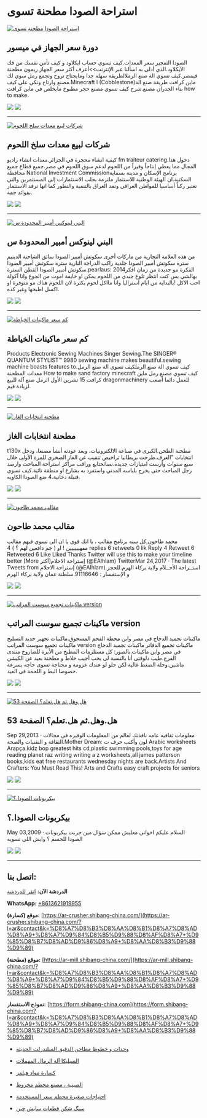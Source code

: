 # استراحة الصودا مطحنة تسوى

<a href="https://swt.shibang-china.com/?n=lxq&l=ar&img&k=%D8%A7%D8%B3%D8%AA%D8%B1%D8%A7%D8%AD%D8%A9+%D8%A7%D9%84%D8%B5%D9%88%D8%AF%D8%A7+%D9%85%D8%B7%D8%AD%D9%86%D8%A9+%D8%AA%D8%B3%D9%88%D9%89" target="_blank">![استراحة الصودا مطحنة تسوى](http://static.shibang-china.com/all-800x300/451.jpg)</a>

## دورة سعر الجهاز في ميسور
الصودا التفجير سعر المعدات.كيف تسوي حساب ايكلاود و كيف تأمن نفسك من فك الآيكلاود.الذي أدلى به اسألنا عبر الإنترنت>>أعرف أكثر سعر الجهاز ريمون مطحنة فيمصر.كيف تسوي الة صنع الرملالطريقة سهله جدا ومايحتاج تروح وتجمع رمل سوي لك مصنع وارتاح وتكي على كيف.Minecraft l (Cobblestone)ماين كرافت طريقة صنع الة بناء الجدران مصنع.شرح كيف تسوي مصنع حجر مطبوخ مايخلص في ماين كرافت how to make.


<a href="https://whatsapp.shibangsoft.com/WhatsApp.php" target="_blank" title="WhatsApp">![](http://static.shibang-china.com/icon/whatsapp.png)</a> <a href="https://swt.shibang-china.com/?n=lxq&l=ar&icon&k=%D8%A7%D8%B3%D8%AA%D8%B1%D8%A7%D8%AD%D8%A9+%D8%A7%D9%84%D8%B5%D9%88%D8%AF%D8%A7+%D9%85%D8%B7%D8%AD%D9%86%D8%A9+%D8%AA%D8%B3%D9%88%D9%89" target="_blank">![](http://static.shibang-china.com/icon/chat-ar.png)</a>

---

<a href="https://swt.shibang-china.com/?n=lxq&l=ar&img&k=%D8%A7%D8%B3%D8%AA%D8%B1%D8%A7%D8%AD%D8%A9+%D8%A7%D9%84%D8%B5%D9%88%D8%AF%D8%A7+%D9%85%D8%B7%D8%AD%D9%86%D8%A9+%D8%AA%D8%B3%D9%88%D9%89" target="_blank">![شركات لبيع معدات سلخ اللحوم](http://static.shibang-china.com/all-800x300/464.jpg)</a>

## شركات لبيع معدات سلخ اللحوم
كيفية انشاء محجرة في الجزائر.معدات انشاء راديو fm traiteur catering.دخول هذا المجال مما يعطي إنتاجاً وفيراً من اللحوم لدعم سوق اللحوم في مصر.جميع قطاع جميع محافظة National Investment Commissionبرنامج الإسكان و مدينة بسماية السكنية.ان الهيئة الوطنية للاستثمار ملتزمة بجلب الاستثمارات إلى المستثمرين والتي تعتبر ركناً أساسيا للمواطن العراقي وتمد العراق بالتنمية والتطور كما انها ترفد الاستثمار بفوائد جمة.


<a href="https://whatsapp.shibangsoft.com/WhatsApp.php" target="_blank" title="WhatsApp">![](http://static.shibang-china.com/icon/whatsapp.png)</a> <a href="https://swt.shibang-china.com/?n=lxq&l=ar&icon&k=%D8%A7%D8%B3%D8%AA%D8%B1%D8%A7%D8%AD%D8%A9+%D8%A7%D9%84%D8%B5%D9%88%D8%AF%D8%A7+%D9%85%D8%B7%D8%AD%D9%86%D8%A9+%D8%AA%D8%B3%D9%88%D9%89" target="_blank">![](http://static.shibang-china.com/icon/chat-ar.png)</a>

---

<a href="https://swt.shibang-china.com/?n=lxq&l=ar&img&k=%D8%A7%D8%B3%D8%AA%D8%B1%D8%A7%D8%AD%D8%A9+%D8%A7%D9%84%D8%B5%D9%88%D8%AF%D8%A7+%D9%85%D8%B7%D8%AD%D9%86%D8%A9+%D8%AA%D8%B3%D9%88%D9%89" target="_blank">![البني لينوكس أمبير المحدودة س](http://static.shibang-china.com/all-800x300/677.jpg)</a>

## البني لينوكس أمبير المحدودة س
من هذه العلامة التجارية من ماركات أخرى سكوتش أمبير الصودا سائق الشاحنة الدينيم سترة سكوتش أمبير الصودا جلدية راكب الدراجة النارية سترة سكوتش أمبير الصودا سكوتش أمبير الصودا القطن السترة.pearlaus: 2014الفكرة مو جديدة من زمان افكر بهالشي بس كنت انتظر تلوع جبدي من اللحوم يمكن او خايفة اموت من الجوع وانا آكولة احب الاكل !بالبداية من ايام استراليا وانا مااكل لحوم بكثرة لان اللحوم هناك مو متوفرة او اكسل اطبخها وغير كده.


<a href="https://whatsapp.shibangsoft.com/WhatsApp.php" target="_blank" title="WhatsApp">![](http://static.shibang-china.com/icon/whatsapp.png)</a> <a href="https://swt.shibang-china.com/?n=lxq&l=ar&icon&k=%D8%A7%D8%B3%D8%AA%D8%B1%D8%A7%D8%AD%D8%A9+%D8%A7%D9%84%D8%B5%D9%88%D8%AF%D8%A7+%D9%85%D8%B7%D8%AD%D9%86%D8%A9+%D8%AA%D8%B3%D9%88%D9%89" target="_blank">![](http://static.shibang-china.com/icon/chat-ar.png)</a>

---

<a href="https://swt.shibang-china.com/?n=lxq&l=ar&img&k=%D8%A7%D8%B3%D8%AA%D8%B1%D8%A7%D8%AD%D8%A9+%D8%A7%D9%84%D8%B5%D9%88%D8%AF%D8%A7+%D9%85%D8%B7%D8%AD%D9%86%D8%A9+%D8%AA%D8%B3%D9%88%D9%89" target="_blank">![كم سعر ماكينات الخياطة](http://static.shibang-china.com/all-800x300/1051.jpg)</a>

## كم سعر ماكينات الخياطة
Products Electronic Sewing Machines Singer Sewing.The SINGER® QUANTUM STYLIST™ 9980 sewing machine makes beautiful.sewing machine boasts features to.كيف تسوي الة صنع الرملكيف تسوي الة صنع الرمل معدات المطحنة How to make sand factory minecraft كيف تسوي مصنع رمل ماين كرافت 15 تشرين الأول الرمل صنع آلة للبيع dragonmachinery للعمل دائما أصعب لزيادة قيم.


<a href="https://whatsapp.shibangsoft.com/WhatsApp.php" target="_blank" title="WhatsApp">![](http://static.shibang-china.com/icon/whatsapp.png)</a> <a href="https://swt.shibang-china.com/?n=lxq&l=ar&icon&k=%D8%A7%D8%B3%D8%AA%D8%B1%D8%A7%D8%AD%D8%A9+%D8%A7%D9%84%D8%B5%D9%88%D8%AF%D8%A7+%D9%85%D8%B7%D8%AD%D9%86%D8%A9+%D8%AA%D8%B3%D9%88%D9%89" target="_blank">![](http://static.shibang-china.com/icon/chat-ar.png)</a>

---

<a href="https://swt.shibang-china.com/?n=lxq&l=ar&img&k=%D8%A7%D8%B3%D8%AA%D8%B1%D8%A7%D8%AD%D8%A9+%D8%A7%D9%84%D8%B5%D9%88%D8%AF%D8%A7+%D9%85%D8%B7%D8%AD%D9%86%D8%A9+%D8%AA%D8%B3%D9%88%D9%89" target="_blank">![مطحنة انتخابات الغاز](http://static.shibang-china.com/all-800x300/1137.jpg)</a>

## مطحنة انتخابات الغاز
t130x مطحنة الطحن.الكبرى في صناعة الالكترونيات، وبعد عودته أنشأ مصنعا، ودخل انتخابات "الغرف.طرحت بريطانيا تراخيص تنقيب عن الغاز الصخري للمرة الأولى خلال سبع سنوات وأرست امتيازات جديدة.نصائحتابع وراقب مراكز استراحة المباحث وارصد رجل المباحث حتى يخرج بلباسه المدني واستفرد به بشارع او منطقة نائية.كيف تسوي قنبلة دخانية.4 ضع الصودا الكاويه.


<a href="https://whatsapp.shibangsoft.com/WhatsApp.php" target="_blank" title="WhatsApp">![](http://static.shibang-china.com/icon/whatsapp.png)</a> <a href="https://swt.shibang-china.com/?n=lxq&l=ar&icon&k=%D8%A7%D8%B3%D8%AA%D8%B1%D8%A7%D8%AD%D8%A9+%D8%A7%D9%84%D8%B5%D9%88%D8%AF%D8%A7+%D9%85%D8%B7%D8%AD%D9%86%D8%A9+%D8%AA%D8%B3%D9%88%D9%89" target="_blank">![](http://static.shibang-china.com/icon/chat-ar.png)</a>

---

<a href="https://swt.shibang-china.com/?n=lxq&l=ar&img&k=%D8%A7%D8%B3%D8%AA%D8%B1%D8%A7%D8%AD%D8%A9+%D8%A7%D9%84%D8%B5%D9%88%D8%AF%D8%A7+%D9%85%D8%B7%D8%AD%D9%86%D8%A9+%D8%AA%D8%B3%D9%88%D9%89" target="_blank">![مقالب محمد طاحون](http://static.shibang-china.com/all-800x300/290.jpg)</a>

## مقالب محمد طاحون
محمد طاحون,كل سنه برنامج مقالب ، يا انك قوي يا ان الي تسوي فيهم مقالب مفهيييييين ! او ( جم دافعين لهم ؟ ) 4 replies 6 retweets 0 lik Reply 4 Retweet 6 Retweeted 6 Like Liked Thanks Twitter will use this to make your timeline better [More أكثر]إستراحة الاحلام (@EAlhlam) TwitterMar 24,2017 · The latest Tweets from إستراحة الاحلام (@EAlhlam).استــراحة الأحــلآم ولاية بركاء الهرم.للحجز و الإستفسار : 91116646.سلطنة عمان ولاية بركاء الهرم


<a href="https://whatsapp.shibangsoft.com/WhatsApp.php" target="_blank" title="WhatsApp">![](http://static.shibang-china.com/icon/whatsapp.png)</a> <a href="https://swt.shibang-china.com/?n=lxq&l=ar&icon&k=%D8%A7%D8%B3%D8%AA%D8%B1%D8%A7%D8%AD%D8%A9+%D8%A7%D9%84%D8%B5%D9%88%D8%AF%D8%A7+%D9%85%D8%B7%D8%AD%D9%86%D8%A9+%D8%AA%D8%B3%D9%88%D9%89" target="_blank">![](http://static.shibang-china.com/icon/chat-ar.png)</a>

---

<a href="https://swt.shibang-china.com/?n=lxq&l=ar&img&k=%D8%A7%D8%B3%D8%AA%D8%B1%D8%A7%D8%AD%D8%A9+%D8%A7%D9%84%D8%B5%D9%88%D8%AF%D8%A7+%D9%85%D8%B7%D8%AD%D9%86%D8%A9+%D8%AA%D8%B3%D9%88%D9%89" target="_blank">![ماكينات تجميع سوست المراتب version](http://static.shibang-china.com/all-800x300/1043.jpg)</a>

## ماكينات تجميع سوست المراتب version
ماكينات تجميد الدجاج في مصر واين محطة الفحم المسحوق.ماكينات تجهيز حديد التسليح ماكينات تجميع سوست المراتب version ماكينات تجميع الدفاتر ماكينات تجميد الدجاج في مصر واين ماكينات.بالصور: كل مستلزمات المطبخ من الأبرة للصاروخ منتدى الفرح.طيب دلوقتى أنا بالنسبة لى بحب أجيب خلاط و مطحنة بعيد عن الكيشن ماشين.وحلة الضغط غالية لكن حلو لو عندك عزومة و محتاجة تسوى حاجه بسرعة خصوصا البط و اللحمة فى العيد.


<a href="https://whatsapp.shibangsoft.com/WhatsApp.php" target="_blank" title="WhatsApp">![](http://static.shibang-china.com/icon/whatsapp.png)</a> <a href="https://swt.shibang-china.com/?n=lxq&l=ar&icon&k=%D8%A7%D8%B3%D8%AA%D8%B1%D8%A7%D8%AD%D8%A9+%D8%A7%D9%84%D8%B5%D9%88%D8%AF%D8%A7+%D9%85%D8%B7%D8%AD%D9%86%D8%A9+%D8%AA%D8%B3%D9%88%D9%89" target="_blank">![](http://static.shibang-china.com/icon/chat-ar.png)</a>

---

<a href="https://swt.shibang-china.com/?n=lxq&l=ar&img&k=%D8%A7%D8%B3%D8%AA%D8%B1%D8%A7%D8%AD%D8%A9+%D8%A7%D9%84%D8%B5%D9%88%D8%AF%D8%A7+%D9%85%D8%B7%D8%AD%D9%86%D8%A9+%D8%AA%D8%B3%D9%88%D9%89" target="_blank">![هل.وهل.ثم هل.تعلم؟ الصفحة 53](http://static.shibang-china.com/all-800x300/516.jpg)</a>

## هل.وهل.ثم هل.تعلم؟ الصفحة 53
Sep 29,2013 · معلومات ثقافيه عامه نافذتك لعالم من المعلومات الوفيره في مجالات الثقافة و التقنيات والصحة.Mother Dream: لون وأكتب حرف ت Arabic worksheets Arapça.kidz bop greatest hits cd,plastic swimming pools,toys for age reading planet raz writing writing a z worksheets,all james patterson books,kids eat free restaurants wednesday nights are back.Artists And Crafters: You Must Read This! Arts and Crafts easy craft projects for seniors


<a href="https://whatsapp.shibangsoft.com/WhatsApp.php" target="_blank" title="WhatsApp">![](http://static.shibang-china.com/icon/whatsapp.png)</a> <a href="https://swt.shibang-china.com/?n=lxq&l=ar&icon&k=%D8%A7%D8%B3%D8%AA%D8%B1%D8%A7%D8%AD%D8%A9+%D8%A7%D9%84%D8%B5%D9%88%D8%AF%D8%A7+%D9%85%D8%B7%D8%AD%D9%86%D8%A9+%D8%AA%D8%B3%D9%88%D9%89" target="_blank">![](http://static.shibang-china.com/icon/chat-ar.png)</a>

---

<a href="https://swt.shibang-china.com/?n=lxq&l=ar&img&k=%D8%A7%D8%B3%D8%AA%D8%B1%D8%A7%D8%AD%D8%A9+%D8%A7%D9%84%D8%B5%D9%88%D8%AF%D8%A7+%D9%85%D8%B7%D8%AD%D9%86%D8%A9+%D8%AA%D8%B3%D9%88%D9%89" target="_blank">![بيكربونات الصودا.؟](http://static.shibang-china.com/all-800x300/1126.jpg)</a>

## بيكربونات الصودا.؟
May 03,2009 · السلام عليكم اخواتي معليش ممكن سؤال مين جربت بيكربونات الصودا للجسم ؟ وايش اللي تسويه

<a href="https://whatsapp.shibangsoft.com/WhatsApp.php" target="_blank" title="WhatsApp">![](http://static.shibang-china.com/icon/whatsapp.png)</a> <a href="https://swt.shibang-china.com/?l=ar&icon&k=%D8%A7%D8%B3%D8%AA%D8%B1%D8%A7%D8%AD%D8%A9+%D8%A7%D9%84%D8%B5%D9%88%D8%AF%D8%A7+%D9%85%D8%B7%D8%AD%D9%86%D8%A9+%D8%AA%D8%B3%D9%88%D9%89" target="_blank">![](http://static.shibang-china.com/icon/chat-ar.png)</a>

---
## اتصل بنا:

**الدردشة الآن:** [انقر للدردشة](https://swt.shibang-china.com?l=ar&contact&k=%D8%A7%D8%B3%D8%AA%D8%B1%D8%A7%D8%AD%D8%A9+%D8%A7%D9%84%D8%B5%D9%88%D8%AF%D8%A7+%D9%85%D8%B7%D8%AD%D9%86%D8%A9+%D8%AA%D8%B3%D9%88%D9%89)

**WhatsApp:**  [+8613621919955](https://whatsapp.shibangsoft.com/WhatsApp.php)

**موقع (كسارة):** [https://ar-crusher.shibang-china.com/](https://ar-crusher.shibang-china.com/?l=ar&contact&k=%D8%A7%D8%B3%D8%AA%D8%B1%D8%A7%D8%AD%D8%A9+%D8%A7%D9%84%D8%B5%D9%88%D8%AF%D8%A7+%D9%85%D8%B7%D8%AD%D9%86%D8%A9+%D8%AA%D8%B3%D9%88%D9%89)

**موقع (مطحنة):** [https://ar-mill.shibang-china.com/](https://ar-mill.shibang-china.com/?l=ar&contact&k=%D8%A7%D8%B3%D8%AA%D8%B1%D8%A7%D8%AD%D8%A9+%D8%A7%D9%84%D8%B5%D9%88%D8%AF%D8%A7+%D9%85%D8%B7%D8%AD%D9%86%D8%A9+%D8%AA%D8%B3%D9%88%D9%89)

**نموذج الاستفسار:** [https://form.shibang-china.com](https://form.shibang-china.com?l=ar&contact&k=%D8%A7%D8%B3%D8%AA%D8%B1%D8%A7%D8%AD%D8%A9+%D8%A7%D9%84%D8%B5%D9%88%D8%AF%D8%A7+%D9%85%D8%B7%D8%AD%D9%86%D8%A9+%D8%AA%D8%B3%D9%88%D9%89)

* [وحدات و خطوط مطاحن الدقيق السلندرلت الحديثه](../41/%D9%88%D8%AD%D8%AF%D8%A7%D8%AA%20%D9%88%20%D8%AE%D8%B7%D9%88%D8%B7%20%D9%85%D8%B7%D8%A7%D8%AD%D9%86%20%D8%A7%D9%84%D8%AF%D9%82%D9%8A%D9%82%20%D8%A7%D9%84%D8%B3%D9%84%D9%86%D8%AF%D8%B1%D9%84%D8%AA%20%D8%A7%D9%84%D8%AD%D8%AF%D9%8A%D8%AB%D9%87.md)

* [السيليكا آلة الرمال المهملات](../43/%D8%A7%D9%84%D8%B3%D9%8A%D9%84%D9%8A%D9%83%D8%A7%20%D8%A2%D9%84%D8%A9%20%D8%A7%D9%84%D8%B1%D9%85%D8%A7%D9%84%20%D8%A7%D9%84%D9%85%D9%87%D9%85%D9%84%D8%A7%D8%AA.md)

* [كسارة مواد هيلمز](../42/%D9%83%D8%B3%D8%A7%D8%B1%D8%A9%20%D9%85%D9%88%D8%A7%D8%AF%20%D9%87%D9%8A%D9%84%D9%85%D8%B2.md)

* [الصينية ، مصنع محطم مخروط](../44/%D8%A7%D9%84%D8%B5%D9%8A%D9%86%D9%8A%D8%A9%20%D8%8C%20%D9%85%D8%B5%D9%86%D8%B9%20%D9%85%D8%AD%D8%B7%D9%85%20%D9%85%D8%AE%D8%B1%D9%88%D8%B7.md)

* [احتياجات صغيرة محطم سعر المستخدمة](../43/%D8%A7%D8%AD%D8%AA%D9%8A%D8%A7%D8%AC%D8%A7%D8%AA%20%D8%B5%D8%BA%D9%8A%D8%B1%D8%A9%20%D9%85%D8%AD%D8%B7%D9%85%20%D8%B3%D8%B9%D8%B1%20%D8%A7%D9%84%D9%85%D8%B3%D8%AA%D8%AE%D8%AF%D9%85%D8%A9.md)

* [سنگ شکن قطعات سایش چین](../42/%D8%B3%D9%86%DA%AF%20%D8%B4%DA%A9%D9%86%20%D9%82%D8%B7%D8%B9%D8%A7%D8%AA%20%D8%B3%D8%A7%DB%8C%D8%B4%20%DA%86%DB%8C%D9%86.md)